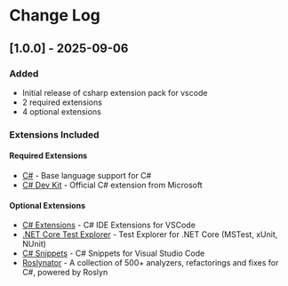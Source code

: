 # Change Log

## [1.0.0] - 2025-09-06

### Added
- Initial release of csharp extension pack for vscode
- 2 required extensions
- 4 optional extensions

### Extensions Included

#### Required Extensions
- [C#](https://marketplace.visualstudio.com/items?itemName&#x3D;ms-dotnettools.csharp) - Base language support for C#
- [C# Dev Kit](https://marketplace.visualstudio.com/items?itemName&#x3D;ms-dotnettools.csdevkit) - Official C# extension from Microsoft

#### Optional Extensions  
- [C# Extensions](https://marketplace.visualstudio.com/items?itemName&#x3D;kreativ-software.csharpextensions) - C# IDE Extensions for VSCode
- [.NET Core Test Explorer](https://marketplace.visualstudio.com/items?itemName&#x3D;formulahendry.dotnet-test-explorer) - Test Explorer for .NET Core (MSTest, xUnit, NUnit)
- [C# Snippets](https://marketplace.visualstudio.com/items?itemName&#x3D;jorgeserrano.vscode-csharp-snippets) - C# Snippets for Visual Studio Code
- [Roslynator](https://marketplace.visualstudio.com/items?itemName&#x3D;josefpihrt-vscode.roslynator) - A collection of 500+ analyzers, refactorings and fixes for C#, powered by Roslyn
